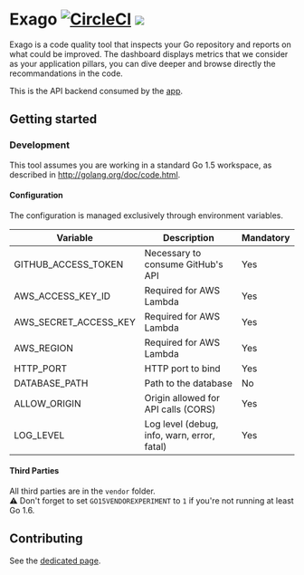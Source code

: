 # Exago [![CircleCI](https://circleci.com/gh/hotolab/exago-svc.svg?style=svg&circle-token=0eb19954210294ca0d5d04f062be70f6967f488b)](https://circleci.com/gh/hotolab/exago-svc) [![](https://badge.imagelayers.io/jgautheron/exago-service:latest.svg)](https://imagelayers.io/?images=jgautheron/exago-service:latest 'Get your own badge on imagelayers.io')

Exago is a code quality tool that inspects your Go repository and reports on what could be improved. The dashboard displays metrics that we consider as your application pillars, you can dive deeper and browse directly the recommandations in the code.

This is the API backend consumed by the [app](https://github.com/hotolab/exago-app).

## Getting started

### Development

This tool assumes you are working in a standard Go 1.5 workspace, as described in http://golang.org/doc/code.html.

#### Configuration

The configuration is managed exclusively through environment variables.

Variable               | Description | Mandatory
---------------- | ------ | ------------
GITHUB_ACCESS_TOKEN       | Necessary to consume GitHub's API | Yes
AWS_ACCESS_KEY_ID        | Required for AWS Lambda | Yes
AWS_SECRET_ACCESS_KEY     | Required for AWS Lambda | Yes
AWS_REGION     | Required for AWS Lambda | Yes
HTTP_PORT      | HTTP port to bind | Yes
DATABASE_PATH      | Path to the database | No
ALLOW_ORIGIN   | Origin allowed for API calls (CORS) | Yes
LOG_LEVEL   | Log level (debug, info, warn, error, fatal) | Yes

#### Third Parties

All third parties are in the `vendor` folder.  
:warning: Don't forget to set `GO15VENDOREXPERIMENT` to `1` if you're not running at least Go 1.6.

## Contributing

See the [dedicated page](CONTRIBUTING.md).
